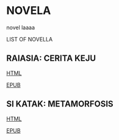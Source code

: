 # NOVELA
novel laaaa

LIST OF NOVELLA

## RAIASIA: CERITA KEJU

[HTML](https://htmlpreview.github.io/?https://github.com/seterikasejuk/novela/main/RAIASIA.html)

[EPUB](https://github.com/seterikasejuk/novela/raw/main/Raiasia.epub)

## SI KATAK: METAMORFOSIS

[HTML](https://htmlpreview.github.io/?https://github.com/seterikasejuk/novela/main/si%20katak.html)

[EPUB](https://github.com/seterikasejuk/novela/raw/main/si%20katak.epub)

